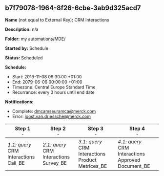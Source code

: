 ## b7f79078-1964-8f26-6cbe-3ab9d325acd7

**Name** (not equal to External Key)**:** CRM Interactions

**Description:** n/a

**Folder:** my automations/MDE/

**Started by:** Schedule

**Status:** Scheduled

**Schedule:**

* Start: 2019-11-08 08:30:00 +01:00
* End: 2079-06-06 00:00:00 +01:00
* Timezone: Central Europe Standard Time
* Recurrance: every 3 hours until end date

**Notifications:**

* Complete: dmcamseuramca@merck.com
* Error: joost.van.driessche@merck.com

| Step 1<br>_<small>-</small>_ | Step 2<br>_<small>-</small>_ | Step 3<br>_<small>-</small>_ | Step 4<br>_<small>-</small>_ |
| --- | --- | --- | --- |
| _1.1: query_<br>CRM Interactions Call_BE | _2.1: query_<br>CRM Interactions Survey_BE | _3.1: query_<br>CRM Interactions Product Metrices_BE | _4.1: query_<br>CRM Interactions Approved Document_BE |
